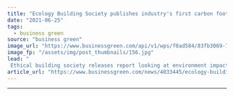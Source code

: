 ```yaml
---
title: "Ecology Building Society publishes industry's first carbon footprint for mortgages"
date: "2021-06-25"
tags: 
  - business green
source: "business green"
image_url: "https://www.businessgreen.com/api/v1/wps/f0ad584/83fb3069-75fa-43bd-be8e-65a5f8e1479a/3/St-Modwen-185x114.jpg"
image_fp: "/assets/img/post_thumbnails/156.jpg"
lead: "
 Ethical building society releases report looking at environment impact of all its residential mortgage lending ..."
article_url: "https://www.businessgreen.com/news/4033445/ecology-building-society-publishes-industry-carbon-footprint-mortgages"
---
```


---
